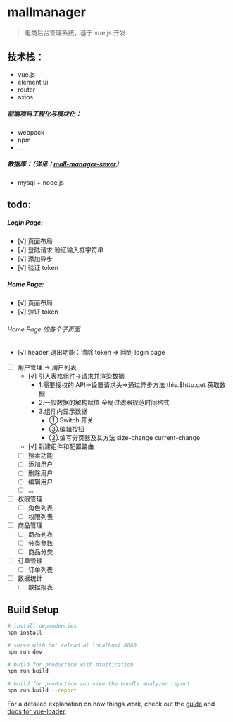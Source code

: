 # mallmanager

> 电商后台管理系统，基于 vue.js 开发

## 技术栈：

- vue.js
- element ui
- router
- axios

##### 前端项目工程化与模块化：

- webpack
- npm
- ...

##### 数据库：（详见：[mall-manager-sever](https://github.com/chloeeee72/mall-manager-sever)）

- mysql + node.js

## todo:

##### Login Page:

- [√] 页面布局
- [√] 登陆请求 验证输入框字符串
- [√] 添加异步
- [√] 验证 token

##### Home Page:

- [√] 页面布局
- [√] 验证 token

###### Home Page 的各个子页面

- [√] header 退出功能：清除 token => 回到 login page
- [ ] 用户管理 -> 用户列表
  - [√] 引入表格组件->请求并渲染数据
    - 1.需要授权的 API=>设置请求头=>通过异步方法 this.\$http.get 获取数据
    - 2.一般数据的解构赋值 全局过滤器规范时间格式
    - 3.组件内显示数据
      - ①.Switch 开关
      - ③.编辑按钮
      - ②.编写分页器及其方法 size-change current-change
  - [√] 新建组件和配置路由
  - [ ] 搜索功能
  - [ ] 添加用户
  - [ ] 删除用户
  - [ ] 编辑用户
  - [ ] ...
- [ ] 权限管理
  - [ ] 角色列表
  - [ ] 权限列表
- [ ] 商品管理
  - [ ] 商品列表
  - [ ] 分类参数
  - [ ] 商品分类
- [ ] 订单管理
  - [ ] 订单列表
- [ ] 数据统计
  - [ ] 数据报表

## Build Setup

```bash
# install dependencies
npm install

# serve with hot reload at localhost:8080
npm run dev

# build for production with minification
npm run build

# build for production and view the bundle analyzer report
npm run build --report
```

For a detailed explanation on how things work, check out the [guide](http://vuejs-templates.github.io/webpack/) and [docs for vue-loader](http://vuejs.github.io/vue-loader).
